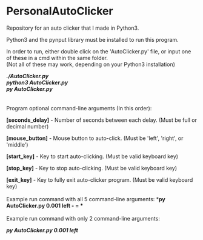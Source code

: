 # PersonalAutoClicker
Repository for an auto clicker that I made in Python3.

Python3 and the pynput library must be installed to run this program.

In order to run, either double click on the 'AutoClicker.py' file, or input one of these in a cmd within the same folder.<br>
(Not all of these may work, depending on your Python3 installation)

***./AutoClicker.py*** <br>
***python3 AutoClicker.py*** <br>
***py AutoClicker.py*** <br>
<br><br>
Program optional command-line arguments (In this order):

**[seconds_delay]** - Number of seconds between each delay. (Must be full or decimal number)

**[mouse_button]** - Mouse button to auto-click. (Must be 'left', 'right', or 'middle')

**[start_key]** - Key to start auto-clicking. (Must be valid keyboard key)

**[stop_key]** - Key to stop auto-clicking. (Must be valid keyboard key)

**[exit_key]** - Key to fully exit auto-clicker program. (Must be valid keyboard key)
<br><br>
Example run command with all 5 command-line arguments:
***py AutoClicker.py 0.001 left - = \*** <br>
<br>
Example run command with only 2 command-line arguments:

***py AutoClicker.py 0.001 left*** <br>